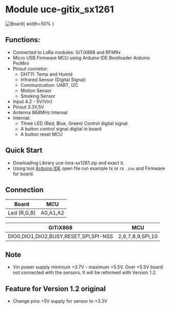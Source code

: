 # Module uce-gitix_sx1261
![Board](https://github.com/RFThings/uce-gitix_sx61/blob/master/images/image1.png){ width=50% }

## Functions:
   * Connected to LoRa modules: GiTiX868 and RFM9x
   * Micro USB Firmware MCU using Arduino IDE Bootloader Arduino ProMini
   * Pinout connetor:
      * DHT11: Temp and Humid
      * Infrared Sensor (Digital Signal)
      * Communication: UART, I2C
      * Motion Sensor
      * Smoking Sensor
   * Input 4.2 - 5V(Vin)
   * Pinout 3.3V,5V
   * Antenna 868MHz Internal
   * Internal:
      * Three LED (Red, Blue, Green) Control digital signal.
      * A button control signal digital in board
      * A button reset MCU

## Quick Start
  * Dowloading Library uce-lora-sx1261.zip  and exact it.
  * Using tool [Arduino IDE](https://www.arduino.cc/en/Main/Software) open file run example tx or rx `.ino` and Firmware for board.
## Connection
  | Board                                 | MCU              |
  |---------------------------------------|------------------|
  | Led (R,G,B)                           |  A0,A1,A2        |

  | GiTiX868                              | MCU              |
  |---------------------------------------|------------------|
  | DIO0,DIO1,DIO2,BUSY,RESET,SPI,SPI-NSS | 2,6,7,8,9,SPI,10 |
## Note
  * Vin power supply minimum +3.7V - maximum +5.5V. Over +5.5V board not connected with the sensors. It will be reformed with Version 1.2.

## Feature for Version 1.2 original
  * Change pins +5V supply for sensor to +3.3V
